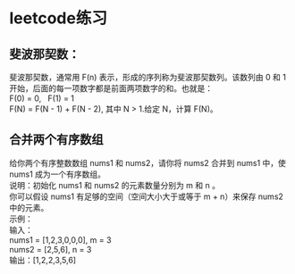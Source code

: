 # leetcode练习
## 斐波那契数：
斐波那契数，通常用 F(n) 表示，形成的序列称为斐波那契数列。该数列由 0 和 1 开始，后面的每一项数字都是前面两项数字的和。也就是：  
F(0) = 0,   F(1) = 1  
F(N) = F(N - 1) + F(N - 2), 其中 N > 1.给定 N，计算 F(N)。   
## 合并两个有序数组 
给你两个有序整数数组 nums1 和 nums2，请你将 nums2 合并到 nums1 中，使 nums1 成为一个有序数组。    
说明：初始化 nums1 和 nums2 的元素数量分别为 m 和 n 。   
你可以假设 nums1 有足够的空间（空间大小大于或等于 m + n）来保存 nums2 中的元素。   
示例：   
输入：  
nums1 = [1,2,3,0,0,0], m = 3  
nums2 = [2,5,6],       n = 3  
输出：[1,2,2,3,5,6]    

